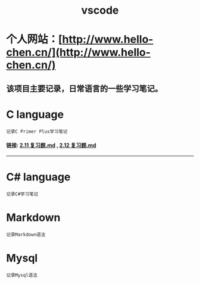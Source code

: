 # <center>vscode</center>

# 个人网站：[http://www.hello-chen.cn/](http://www.hello-chen.cn/)

## 该项目主要记录，日常语言的一些学习笔记。

# C language

    记录C Primer Plus学习笔记
#### 链接: [2.11 复习题.md](https://github.com/Hello-Chen/vscode/blob/master/C%20language/C%20learning%20notes/2.11%20%E5%A4%8D%E4%B9%A0%E9%A2%98.md#211复习题) , [2.12 复习题.md](https://github.com/Hello-Chen/vscode/blob/master/C%20language/C%20learning%20notes/2.12%20%E7%BC%96%E7%A8%8B%E7%BB%83%E4%B9%A0.md)

----

# C# language

    记录C#学习笔记

# Markdown

    记录Markdown语法

# Mysql

    记录Mysql语法